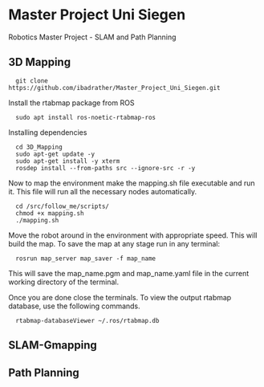# Master Project Uni Siegen
Robotics Master Project - SLAM and Path Planning

## 3D Mapping

      git clone https://github.com/ibadrather/Master_Project_Uni_Siegen.git
  
Install the rtabmap package from ROS

      sudo apt install ros-noetic-rtabmap-ros
      
Installing dependencies

      cd 3D_Mapping
      sudo apt-get update -y
      sudo apt-get install -y xterm
      rosdep install --from-paths src --ignore-src -r -y
      
Now to map the environment make the mapping.sh file executable and run it. This file will run all the necessary nodes automatically.

      cd /src/follow_me/scripts/
      chmod +x mapping.sh
      ./mapping.sh
      
  
Move the robot around in the environment with appropriate speed. This will build the map.
To save the map at any stage run in any terminal:
      
      rosrun map_server map_saver -f map_name
      
This will save the map_name.pgm and map_name.yaml file in the current working directory of the terminal.

Once you are done close the terminals. To view the output rtabmap database, use the following commands.

      rtabmap-databaseViewer ~/.ros/rtabmap.db

## SLAM-Gmapping

## Path Planning

